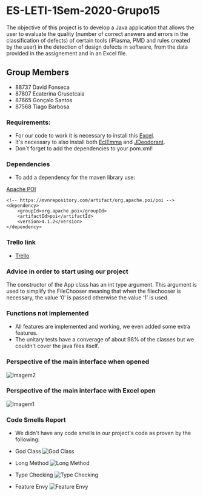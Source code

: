 # ES-LETI-1Sem-2020-Grupo15

The objective of this project is to develop a Java application that allows the user to evaluate the quality (number of correct answers and errors in the classification of defects) of certain tools (iPlasma, PMD and rules created by the user) in the detection of design defects in software, from the data provided in the assignement and in an Excel file.

## Group Members

- 88737 David Fonseca
- 87807 Ecaterina Grusetcaia 
- 87665 Gonçalo Santos 
- 87568 Tiago Barbosa
  
### Requirements:

- For our code to work it is necessary to install this [Excel](https://e-learning.iscte-iul.pt/bbcswebdav/pid-111513-dt-content-rid-857362_1/xid-857362_1).
- It's necessary to also install both [EclEmma](https://www.eclemma.org/installation.html) and [JDeodorant](https://marketplace.eclipse.org/content/jdeodorant).
- Don´t forget to add the dependencies to your pom.xml!

### Dependencies

- To add a dependency for the maven library use:

[Apache POI](https://mvnrepository.com/artifact/org.apache.poi/poi/4.1.2) 
```
<!-- https://mvnrepository.com/artifact/org.apache.poi/poi -->
<dependency>
    <groupId>org.apache.poi</groupId>
    <artifactId>poi</artifactId>
    <version>4.1.2</version>
</dependency>
```

### Trello link

 - [Trello](https://trello.com/b/iymYlbzi/es-project)
 
 ### Advice in order to start using our project

The constructor of the App class has an int type argument. This argument is used to simplify the FileChooser meaning that when the filechooser is necessary, the value ‘0’ is passed otherwise the value ‘1’ is used.
 
### Functions not implemented

- All features are implemented and working, we even added some extra features. 
- The unitary tests have a converage of about 98% of the classes but we couldn't cover the java files itself.

### Perspective of the main interface when opened

![Imagem2](https://user-images.githubusercontent.com/73655499/101992631-bbef5d80-3cac-11eb-9204-0de4cb188738.jpeg)

### Perspective of the main interface with Excel open

![Imagem1](https://user-images.githubusercontent.com/73655499/101992619-a7ab6080-3cac-11eb-8c33-e3f6e726c9f9.jpeg)

### Code Smells Report

- We didn't have any code smells in our project's code as proven by the following:

- God Class
![God Class](https://user-images.githubusercontent.com/73655499/101993538-65d1e880-3cb3-11eb-8e71-423714bdae41.jpeg)

- Long Method
![Long Method](https://user-images.githubusercontent.com/73655499/101993554-76825e80-3cb3-11eb-93f4-19c76df9a7cb.jpeg)

- Type Checking
![Type Checking](https://user-images.githubusercontent.com/73655499/101993556-800bc680-3cb3-11eb-8edb-aaa147023421.jpeg)

- Feature Envy
![Feature Envy](https://user-images.githubusercontent.com/73655499/101993566-8b5ef200-3cb3-11eb-844c-17b62c400dc6.jpeg)
